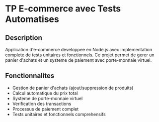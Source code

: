 # TP E-commerce avec Tests Automatises

## Description

Application d'e-commerce developpee en Node.js avec implementation complete de tests unitaires et fonctionnels. Ce projet permet de gerer un panier d'achats et un systeme de paiement avec porte-monnaie virtuel.

## Fonctionnalites

- Gestion de panier d'achats (ajout/suppression de produits)
- Calcul automatique du prix total
- Systeme de porte-monnaie virtuel
- Verification des transactions
- Processus de paiement complet
- Tests unitaires et fonctionnels comprehensifs

